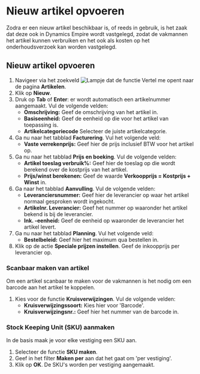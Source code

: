 # Nieuw artikel opvoeren

Zodra er een nieuw artikel beschikbaar is, of reeds in gebruik, is het zaak dat deze ook in Dynamics Empire wordt vastgelegd, zodat de vakmannen het artikel kunnen verbruiken en het ook als kosten op het onderhoudsverzoek kan worden vastgelegd.

## Nieuw artikel opvoeren

1. Navigeer via het zoekveld ![Lampje dat de functie Vertel me opent](https://docs.microsoft.com/nl-NL/dynamics365/business-central/media/ui-search/search_small.png "Vertel me wat u wilt doen") naar de pagina **Artikelen**.
2. Klik op  **Nieuw**.
3. Druk op **Tab** of **Enter**: er wordt automatisch een artikelnummer aangemaakt. Vul de volgende velden:
	* **Omschrijving:** Geef de omschrijving van het artikel in. 
	* **Basiseenheid:** Geef de eenheid op die voor het artikel van toepassing is. 
	* **Artikelcategoriecode** Selecteer de juiste artikelcategorie. 
4.  Ga nu naar het tabblad **Facturering**. Vul het volgende veld:
	* **Vaste verrekenprijs:** Geef hier de prijs inclusief BTW voor het artikel op. 
5.  Ga nu naar het tabblad **Prijs en boeking**. Vul de volgende velden:
	* **Artikel toeslag verbruik%:** Geef hier de toeslag op die wordt berekend over de kostprijs van het artikel. 
	* **Prijs/winst berekenen:** Geef de waarde **Verkoopprijs = Kostprijs + Winst** in. 
6.  Ga naar het tabblad **Aanvulling**. Vul de volgende velden:
	* **Leveranciersnummer:** Geef hier de leverancier op waar het artikel normaal gesproken wordt ingekocht. 
 	* **Artikelnr. Leverancier:** Geef het nummer op waaronder het artikel bekend is bij de leverancier. 
 	* **Ink. -eenheid:** Geef de eenheid op waaronder de leverancier het artikel levert. 
7.  Ga nu naar het tabblad **Planning**. Vul het volgende veld:
	* **Bestelbeleid:** Geef hier het maximum qua bestellen in. 
8. Klik op de actie **Speciale prijzen instellen**. Geef de inkoopprijs per leverancier op. 

### Scanbaar maken van artikel

Om een artikel scanbaar te maken voor de vakmannen is het nodig om een barcode aan het artikel te koppelen.

 1. Kies voor de functie **Kruisverwijzingen**. Vul de volgende velden:
	* **Kruisverwijzingssoort:** Kies hier voor 'Barcode'. 
	* **Kruisverwijzingsnr.:** Geef hier het nummer van de barcode in. 

### Stock Keeping Unit (SKU) aanmaken
In de basis maak je voor elke vestiging een SKU aan.

 1. Selecteer de functie **SKU maken**.
 3. Geef in het filter **Maken per** aan dat het gaat om 'per vestiging'. 
 4. Klik op **OK**. De SKU's worden per vestiging aangemaakt. 

<!--stackedit_data:
eyJoaXN0b3J5IjpbNDk3NDQ2MzU0LDEwMzAyMzExLDQ5NzQ0Nj
M1NF19
-->